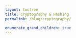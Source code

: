 ```yaml
---
layout: toctree
title: Cryptography & Hashing
permalink: /blog/cryptography/

enumerate_grand_children: true
---
```

